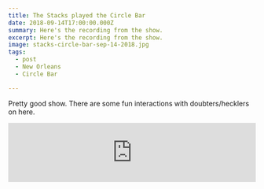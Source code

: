 ```yaml
---
title: The Stacks played the Circle Bar
date: 2018-09-14T17:00:00.000Z
summary: Here's the recording from the show.
excerpt: Here's the recording from the show.
image: stacks-circle-bar-sep-14-2018.jpg
tags:
  - post 
  - New Orleans
  - Circle Bar

---
```


Pretty good show. There are some fun interactions with doubters/hecklers on here.

<iframe style="border: 0; width: 100%; height: 120px;" src="https://bandcamp.com/EmbeddedPlayer/album=1045225060/size=large/bgcol=ffffff/linkcol=2ebd35/tracklist=false/artwork=small/transparent=true/" seamless><a href="https://thestacksnola.bandcamp.com/album/live-at-circle-bar-september-14-2018">Live At Circle Bar September 14, 2018 by The Stacks</a></iframe>
